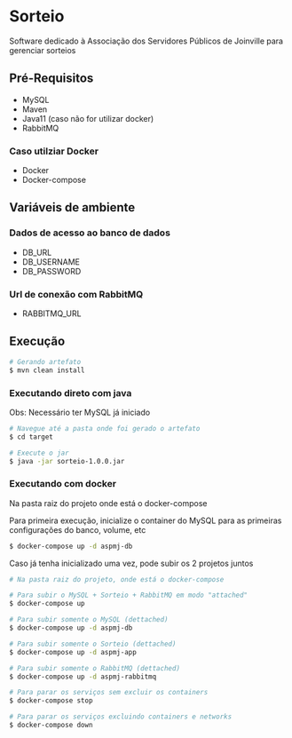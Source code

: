 # Sorteio

Software dedicado à Associação dos Servidores Públicos de Joinville para gerenciar sorteios 

## Pré-Requisitos

* MySQL
* Maven
* Java11 (caso não for utilizar docker)
* RabbitMQ

### Caso utilziar Docker
* Docker
* Docker-compose

## Variáveis de ambiente
### Dados de acesso ao banco de dados
* DB_URL
* DB_USERNAME
* DB_PASSWORD

### Url de conexão com RabbitMQ
* RABBITMQ_URL

## Execução
```bash 
# Gerando artefato
$ mvn clean install 
```

### Executando direto com java
Obs: Necessário ter MySQL já iniciado
```bash
# Navegue até a pasta onde foi gerado o artefato
$ cd target

# Execute o jar
$ java -jar sorteio-1.0.0.jar
```

### Executando com docker
Na pasta raiz do projeto onde está o docker-compose

Para primeira execução, inicialize o container do MySQL para as primeiras configurações do banco, volume, etc

```bash
$ docker-compose up -d aspmj-db
```

Caso já tenha inicializado uma vez, pode subir os 2 projetos juntos
```bash
# Na pasta raiz do projeto, onde está o docker-compose

# Para subir o MySQL + Sorteio + RabbitMQ em modo "attached"
$ docker-compose up

# Para subir somente o MySQL (dettached)
$ docker-compose up -d aspmj-db

# Para subir somente o Sorteio (dettached)
$ docker-compose up -d aspmj-app

# Para subir somente o RabbitMQ (dettached)
$ docker-compose up -d aspmj-rabbitmq

# Para parar os serviços sem excluir os containers
$ docker-compose stop

# Para parar os serviços excluindo containers e networks
$ docker-compose down
```
